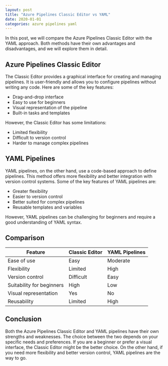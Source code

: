 ```yaml
---
layout: post
title: "Azure Pipelines Classic Editor vs YAML"
date: 2020-01-01
categories: azure pipelines yaml
---
```


In this post, we will compare the Azure Pipelines Classic Editor with the YAML approach. Both methods have their own advantages and disadvantages, and we will explore them in detail.

## Azure Pipelines Classic Editor

The Classic Editor provides a graphical interface for creating and managing pipelines. It is user-friendly and allows you to configure pipelines without writing any code. Here are some of the key features:

- Drag-and-drop interface
- Easy to use for beginners
- Visual representation of the pipeline
- Built-in tasks and templates

However, the Classic Editor has some limitations:

- Limited flexibility
- Difficult to version control
- Harder to manage complex pipelines

## YAML Pipelines

YAML pipelines, on the other hand, use a code-based approach to define pipelines. This method offers more flexibility and better integration with version control systems. Some of the key features of YAML pipelines are:

- Greater flexibility
- Easier to version control
- Better suited for complex pipelines
- Reusable templates and variables

However, YAML pipelines can be challenging for beginners and require a good understanding of YAML syntax.

## Comparison

| Feature                  | Classic Editor         | YAML Pipelines         |
|--------------------------|------------------------|------------------------|
| Ease of use              | Easy                   | Moderate               |
| Flexibility              | Limited                | High                   |
| Version control          | Difficult              | Easy                   |
| Suitability for beginners| High                   | Low                    |
| Visual representation    | Yes                    | No                     |
| Reusability              | Limited                | High                   |

## Conclusion

Both the Azure Pipelines Classic Editor and YAML pipelines have their own strengths and weaknesses. The choice between the two depends on your specific needs and preferences. If you are a beginner or prefer a visual interface, the Classic Editor might be the better choice. On the other hand, if you need more flexibility and better version control, YAML pipelines are the way to go.
